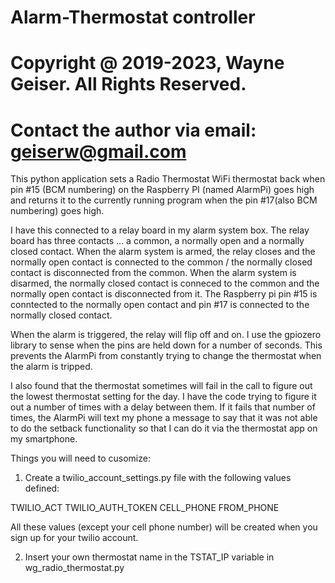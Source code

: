# Alarm-Thermostat controller

#
# Copyright @ 2019-2023, Wayne Geiser.  All Rights Reserved.

#
# Contact the author via email: geiserw@gmail.com


This python application sets a Radio Thermostat WiFi thermostat back when pin #15 (BCM
numbering) on the Raspberry PI (named AlarmPi) goes high and returns it to the currently
running program when the pin #17(also BCM numbering) goes high.

I have this connected to a relay board in my alarm system box.  The relay board has three
contacts ... a common, a normally open and a normally closed contact.  When the alarm system 
is armed, the relay closes and the normally open contact is connected to the common / the
normally closed contact is disconnected from the common.  When the alarm system is disarmed, the
normally closed contact is conneced to the common and the normally open contact is disconnected
from it.  The Raspberry pi pin #15 is conntected to the normally open contact and pin #17 is
connected to the normally closed contact.

When the alarm is triggered, the relay will flip off and on.  I use the gpiozero library to
sense when the pins are held down for a number of seconds.  This prevents the AlarmPi from
constantly trying to change the thermostat when the alarm is tripped.

I also found that the thermostat sometimes will fail in the call to figure out the lowest
thermostat setting for the day.  I have the code trying to figure it out a number of times with
a delay between them.  If it fails that number of times, the AlarmPi will text my phone a
message to say that it was not able to do the setback functionality so that I can do it via the
thermostat app on my smartphone.

Things you will need to cusomize:

1. Create a twilio_account_settings.py file with the following values defined:

TWILIO_ACT
TWILIO_AUTH_TOKEN
CELL_PHONE
FROM_PHONE

All these values (except your cell phone number) will be created when you sign up for your
twilio account.

2. Insert your own thermostat name in the TSTAT_IP variable in wg_radio_thermostat.py